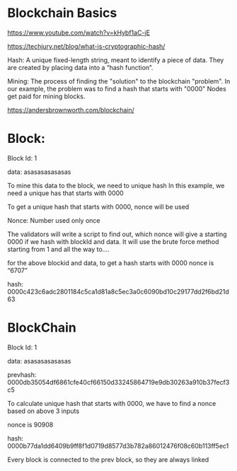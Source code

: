 # Blockchain Basics

https://www.youtube.com/watch?v=kHybf1aC-jE

https://techjury.net/blog/what-is-cryptographic-hash/

Hash: A unique fixed-length string, meant to identify a piece of data.
They are created by placing data into a “hash function”.

Mining: The process of finding the "solution" to the blockchain "problem".
In our example, the problem was to find a hash that starts with "0000"
Nodes get paid for mining blocks.

https://andersbrownworth.com/blockchain/

# Block:

Block Id: 1

data: asasasasasasas

To mine this data to the block, we need to unique hash
In this example, we need a unique has that starts with 0000

To get a unique hash that starts with 0000, nonce will be used

Nonce: Number used only once

The validators will write a script to find out, which nonce will give a starting 0000 if we hash with blockId and data.
It will use the brute force method
starting from 1 and all the way to…. 

for the above blockid and data, to get a hash starts with 0000
nonce is “6707”

hash: 0000c423c6adc2801184c5ca1d81a8c5ec3a0c6090bd10c29177dd2f6bd21d63

# BlockChain

Block Id: 1

data: asasasasasasas

prevhash: 0000db35054df6861cfe40cf66150d33245864719e9db30263a910b37fecf3c5

To calculate unique hash that starts with 0000, we have to find a nonce based on above 3 inputs

nonce is 90908

hash: 0000b77da1dd6409b9ff8f1d0719d8577d3b782a86012476f08c60b113ff5ec1

Every block is connected to the prev block, so they are always linked
